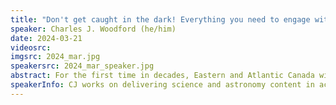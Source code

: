 ```yaml
---
title: "Don't get caught in the dark! Everything you need to engage with the April 8 2024 Total Solar Eclipse"
speaker: Charles J. Woodford (he/him)
date: 2024-03-21
videosrc: 
imgsrc: 2024_mar.jpg
speakersrc: 2024_mar_speaker.jpg
abstract: For the first time in decades, Eastern and Atlantic Canada will find themselves cast beneath the shadow of the Moon on April 8, 2024. As the Moon passes directly between the Earth and the Sun, it will create a total solar eclipse, completely blocking the Sun from view for a few spectacular minutes. This is truly a once-in-a-lifetime event for Ontario, Quebec, and the Atlantic provinces, as the next total solar eclipse over eastern Canada will be in 2079, and 2106 after that! Toronto is unfortunately not in the path of totality, but will instead be treated to a spectacular partial solar eclipse. This talk will provide key safety information for observing the Sun and eclipses safely, the science behind eclipses, and how you can engage yourself and your community with the eclipse.
speakerInfo: CJ works on delivering science and astronomy content in accessible, friendly formats as the Education Coordinator for Discover the Universe by leading webinars, building presentation files to share with teachers, and designing classroom activities. He graduated with his PhD in physics from the University of Toronto in 2020 and works full time as a Research Associate at the University of Victoria with the World Data System International Technology Office. He lives in Amherstview, Ontario with his partner and wonderful dog, Chip.
---
```

